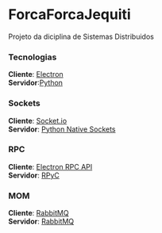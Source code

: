 # ForcaForcaJequiti
Projeto da diciplina de Sistemas Distribuidos


### Tecnologias
**Cliente**: [Electron](https://www.electronjs.org/)  
**Servidor**:[Python](https://www.python.org/)

### Sockets
**Cliente**: [Socket.io](https://socket.io/)  
**Servidor**: [Python Native Sockets](https://docs.python.org/3.3/library/socket.html)  


### RPC
**Cliente**: [Electron RPC API](https://www.npmjs.com/package/electron-rpc-api)  
**Servidor**: [RPyC](https://rpyc.readthedocs.io/en/latest/)


### MOM
**Cliente**: [RabbitMQ](https://www.rabbitmq.com/)  
**Servidor**: [RabbitMQ](https://www.rabbitmq.com/)
